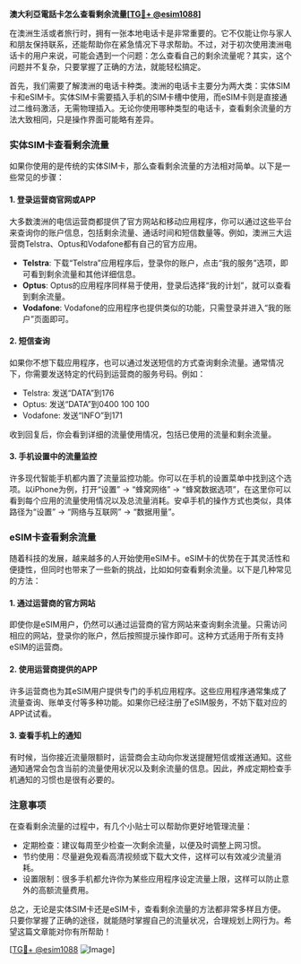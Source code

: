 **澳大利亞電話卡怎么查看剩余流量[[TG💪+ @esim1088](https://t.me/s/esim1088)]**

在澳洲生活或者旅行时，拥有一张本地电话卡是非常重要的。它不仅能让你与家人和朋友保持联系，还能帮助你在紧急情况下寻求帮助。不过，对于初次使用澳洲电话卡的用户来说，可能会遇到一个问题：怎么查看自己的剩余流量呢？其实，这个问题并不复杂，只要掌握了正确的方法，就能轻松搞定。

首先，我们需要了解澳洲的电话卡种类。澳洲的电话卡主要分为两大类：实体SIM卡和eSIM卡。实体SIM卡需要插入手机的SIM卡槽中使用，而eSIM卡则是直接通过二维码激活，无需物理插入。无论你使用哪种类型的电话卡，查看剩余流量的方法大致相同，只是操作界面可能略有差异。

### 实体SIM卡查看剩余流量

如果你使用的是传统的实体SIM卡，那么查看剩余流量的方法相对简单。以下是一些常见的步骤：

#### 1. 登录运营商官网或APP

大多数澳洲的电信运营商都提供了官方网站和移动应用程序，你可以通过这些平台来查询你的账户信息，包括剩余流量、通话时间和短信数量等。例如，澳洲三大运营商Telstra、Optus和Vodafone都有自己的官方应用。

- **Telstra**: 下载“Telstra”应用程序后，登录你的账户，点击“我的服务”选项，即可看到剩余流量和其他详细信息。
- **Optus**: Optus的应用程序同样易于使用，登录后选择“我的计划”，就可以查看到剩余流量。
- **Vodafone**: Vodafone的应用程序也提供类似的功能，只需登录并进入“我的账户”页面即可。

#### 2. 短信查询

如果你不想下载应用程序，也可以通过发送短信的方式查询剩余流量。通常情况下，你需要发送特定的代码到运营商的服务号码。例如：

- Telstra: 发送“DATA”到176
- Optus: 发送“DATA”到0400 100 100
- Vodafone: 发送“INFO”到171

收到回复后，你会看到详细的流量使用情况，包括已使用的流量和剩余流量。

#### 3. 手机设置中的流量监控

许多现代智能手机都内置了流量监控功能。你可以在手机的设置菜单中找到这个选项。以iPhone为例，打开“设置” -> “蜂窝网络” -> “蜂窝数据选项”，在这里你可以看到每个应用的流量使用情况以及总流量消耗。安卓手机的操作方式也类似，具体路径为“设置” -> “网络与互联网” -> “数据用量”。

### eSIM卡查看剩余流量

随着科技的发展，越来越多的人开始使用eSIM卡。eSIM卡的优势在于其灵活性和便捷性，但同时也带来了一些新的挑战，比如如何查看剩余流量。以下是几种常见的方法：

#### 1. 通过运营商的官方网站

即使你是eSIM用户，仍然可以通过运营商的官方网站来查询剩余流量。只需访问相应的网站，登录你的账户，然后按照提示操作即可。这种方式适用于所有支持eSIM的运营商。

#### 2. 使用运营商提供的APP

许多运营商也为其eSIM用户提供专门的手机应用程序。这些应用程序通常集成了流量查询、账单支付等多种功能。如果你已经注册了eSIM服务，不妨下载对应的APP试试看。

#### 3. 查看手机上的通知

有时候，当你接近流量限额时，运营商会主动向你发送提醒短信或推送通知。这些通知通常会包含当前的流量使用状况以及剩余流量的信息。因此，养成定期检查手机通知的习惯也是很有必要的。

### 注意事项

在查看剩余流量的过程中，有几个小贴士可以帮助你更好地管理流量：

- 定期检查：建议每周至少检查一次剩余流量，以便及时调整上网习惯。
- 节约使用：尽量避免观看高清视频或下载大文件，这样可以有效减少流量消耗。
- 设置限制：很多手机都允许你为某些应用程序设定流量上限，这样可以防止意外的高额流量费用。

总之，无论是实体SIM卡还是eSIM卡，查看剩余流量的方法都非常多样且方便。只要你掌握了正确的途径，就能随时掌握自己的流量状况，合理规划上网行为。希望这篇文章能对你有所帮助！

[[TG💪+ @esim1088](https://t.me/s/esim1088) ![Image](https://i.postimg.cc/4NQfJmqS/Snipaste-2025-05-13-00-14-12.png)]